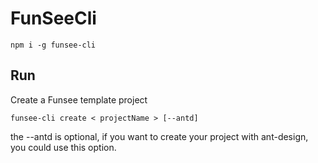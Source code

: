 # FunSeeCli


```
npm i -g funsee-cli
```
## Run
Create a Funsee template project 
```
funsee-cli create < projectName > [--antd]
```
the --antd is optional, if you want to create your project with ant-design, you could use this option.
